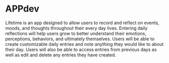 # APPdev
Lifetime is an app designed to allow users to record and reflect on events, moods, and thoughts throughout their every day lives.
Entering daily reflections will help users grow to better understand their emotions, perceptions, behaviors, and ultimately themselves.
Users will be able to create customizable daily entries and note anything they would like to about their day. Users will also be able to
access entries from previous days as well as edit and delete any entries they have created.
